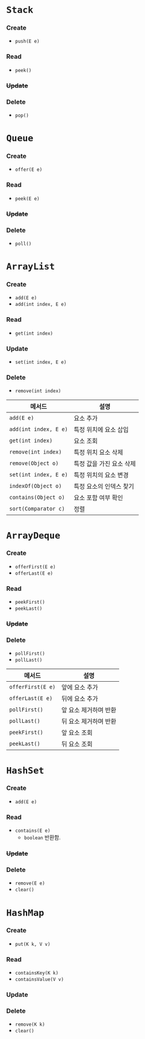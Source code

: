 # `Stack`
### Create
- `push(E e)`
### Read
- `peek()`
### ~~Update~~
### Delete
- `pop()`
# `Queue`
### Create
- `offer(E e)`
### Read
- `peek(E e)`
### ~~Update~~
### Delete
- `poll()`
# `ArrayList`
### Create
- `add(E e)`
- `add(int index, E e)`
### Read
- `get(int index)`
### Update
- `set(int index, E e)`
### Delete
- `remove(int index)`

| 메서드                   | 설명             |
| --------------------- | -------------- |
| `add(E e)`            | 요소 추가          |
| `add(int index, E e)` | 특정 위치에 요소 삽입   |
| `get(int index)`      | 요소 조회          |
| `remove(int index)`   | 특정 위치 요소 삭제    |
| `remove(Object o)`    | 특정 값을 가진 요소 삭제 |
| `set(int index, E e)` | 특정 위치의 요소 변경   |
| `indexOf(Object o)`   | 특정 요소의 인덱스 찾기  |
| `contains(Object o)`  | 요소 포함 여부 확인    |
| `sort(Comparator c)`  | 정렬             |
# `ArrayDeque`
### Create
- `offerFirst(E e)`
- `offerLast(E e)`
### Read
- `peekFirst()`
- `peekLast()`
### ~~Update~~
### Delete
- `pollFirst()`
- `pollLast()`

| 메서드               | 설명           |
| ----------------- | ------------ |
| `offerFirst(E e)` | 앞에 요소 추가     |
| `offerLast(E e)`  | 뒤에 요소 추가     |
| `pollFirst()`     | 앞 요소 제거하며 반환 |
| `pollLast()`      | 뒤 요소 제거하며 반환 |
| `peekFirst()`     | 앞 요소 조회      |
| `peekLast()`      | 뒤 요소 조회      |
# `HashSet`
### Create
- `add(E e)`
### Read
- `contains(E e)`
	- `boolean` 반환함.
### ~~Update~~
### Delete
- `remove(E e)`
- `clear()`
# `HashMap`
### Create
- `put(K k, V v)`
### Read
- `containsKey(K k)`
- `containsValue(V v)`
### Update
### Delete
- `remove(K k)`
- `clear()`